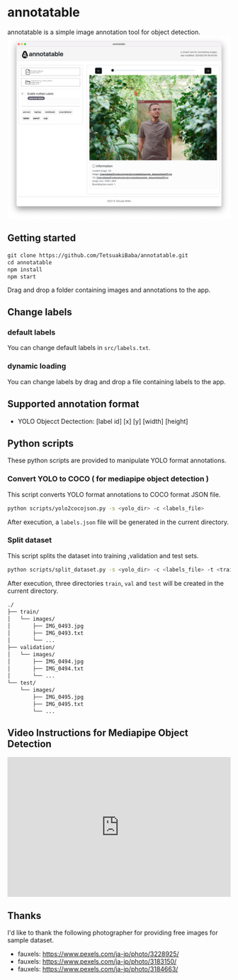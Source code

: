 # annotatable
annotatable is a simple image annotation tool for object detection.
![teaser](teaser.png)

## Getting started
```
git clone https://github.com/TetsuakiBaba/annotatable.git
cd annotatable
npm install
npm start
```
Drag and drop a folder containing images and annotations to the app.

## Change labels

### default labels
You can change default labels in `src/labels.txt`.

### dynamic loading
You can change labels by drag and drop a file containing labels to the app.

## Supported annotation format
 * YOLO Objecct Dectection: [label id] [x] [y] [width] [height]

## Python scripts
These python scripts are provided to manipulate YOLO format annotations.

### Convert YOLO to COCO ( for mediapipe object detection )
This script converts YOLO format annotations to COCO format JSON file.
```bash
python scripts/yolo2cocojson.py -s <yolo_dir> -c <labels_file> 
```
After execution, a `labels.json` file will be generated in the current directory.

### Split dataset
This script splits the dataset into training ,validation and test sets.
```bash
python scripts/split_dataset.py -s <yolo_dir> -c <labels_file> -t <train_ratio> -v <val_ratio>
```
After execution, three directories `train`, `val` and `test` will be created in the current directory.
```
./
├── train/
│   └── images/
│       ├── IMG_0493.jpg
│       ├── IMG_0493.txt
│       └── ...
├── validation/
│   └── images/
│       ├── IMG_0494.jpg
│       ├── IMG_0494.txt
│       └── ...
└── test/
    └── images/
        ├── IMG_0495.jpg
        ├── IMG_0495.txt
        └── ...
```

## Video Instructions for Mediapipe Object Detection

<div style="position: relative; padding-bottom: 62.5%; height: 0;"><iframe src="https://www.loom.com/embed/a2b6412b9f794e46b09211886a950e8d?sid=601b273f-8249-42d9-ae0f-402caf70b4c0" frameborder="0" webkitallowfullscreen mozallowfullscreen allowfullscreen style="position: absolute; top: 0; left: 0; width: 100%; height: 100%;"></iframe></div>


## Thanks
I'd like to thank the following photographer for providing free images for sample dataset.
 * fauxels: https://www.pexels.com/ja-jp/photo/3228925/
 * fauxels: https://www.pexels.com/ja-jp/photo/3183150/
 * fauxels: https://www.pexels.com/ja-jp/photo/3184663/